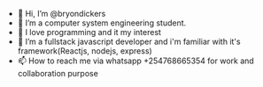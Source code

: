 - 👋 Hi, I’m @bryondickers
- 👀 I’m a computer system engineering student.
- 🌱 I love programming and it my interest
- 💞️ I’m a fullstack javascript developer and i'm familiar with it's framework(Reactjs, nodejs, express)
- 📫 How to reach me via whatsapp +254768665354 for work and collaboration purpose

